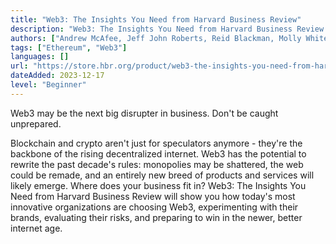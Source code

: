 ```yaml
---
title: "Web3: The Insights You Need from Harvard Business Review"
description: "Web3: The Insights You Need from Harvard Business Review."
authors: ["Andrew McAfee, Jeff John Roberts, Reid Blackman, Molly White"]
tags: ["Ethereum", "Web3"]
languages: []
url: "https://store.hbr.org/product/web3-the-insights-you-need-from-harvard-business-review/10631"
dateAdded: 2023-12-17
level: "Beginner"
---
```


Web3 may be the next big disrupter in business. Don't be caught unprepared.

Blockchain and crypto aren't just for speculators anymore - they're the backbone of the rising decentralized internet. Web3 has the potential to rewrite the past decade's rules: monopolies may be shattered, the web could be remade, and an entirely new breed of products and services will likely emerge. Where does your business fit in? Web3: The Insights You Need from Harvard Business Review will show you how today's most innovative organizations are choosing Web3, experimenting with their brands, evaluating their risks, and preparing to win in the newer, better internet age.

